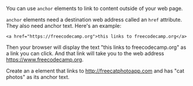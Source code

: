 You can use `anchor` elements to link to content outside of your web page.

`anchor` elements need a destination web address called an `href` attribute. They also need anchor text. Here's an example:

`<a href="https://freecodecamp.org">this links to freecodecamp.org</a>`

Then your browser will display the text "this links to freecodecamp.org" as a link you can click. And that link will take you to the web address https://www.freecodecamp.org.


Create an a element that links to http://freecatphotoapp.com and has "cat photos" as its anchor text.
